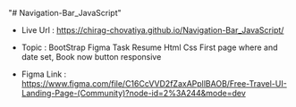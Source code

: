 "# Navigation-Bar_JavaScript" 

- Live Url : https://chirag-chovatiya.github.io/Navigation-Bar_JavaScript/

- Topic : BootStrap Figma Task 
          Resume Html Css
          First page where and date set, Book now button responsive
         
- Figma Link : https://www.figma.com/file/C16CcVVD2fZaxAPpllBAOB/Free-Travel-UI-Landing-Page-(Community)?node-id=2%3A244&mode=dev 

